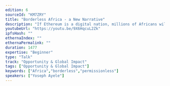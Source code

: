 ```yaml
---
edition: 6
sourceId: "KM7ZRY"
title: "Borderless Africa - a New Narrative"
description: "If Ethereum is a digital nation, millions of Africans will flock in masses to become citizens. Why? A fair chance to participate in an open borderless economy, and ultimately self-determination. Web3 is unleashing a generation of African talent trapped within the confines of the old gated economy. A new narrative places Africa differently through the Web3 lens. Why should Ethereum builders take African talent and markets seriously? Where are low hanging fruits for win-win scenarios?"
youtubeUrl: "https://youtu.be/9X6HqcuL2Zk"
ipfsHash: ""
ethernaIndex: ""
ethernaPermalink: ""
duration: 1477
expertise: "Beginner"
type: "Talk"
track: "Opportunity & Global Impact"
tags: ["Opportunity & Global Impact"]
keywords: ["Africa","borderless","permissionless"]
speakers: ["Yoseph Ayele"]
---
```

